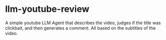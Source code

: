 # llm-youtube-review
A simple youtube LLM Agent that describes the video, judges if the title was clickbait, and then generates a comment.  All based on the subtitles of the video.
